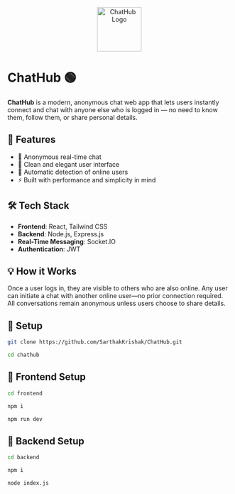 <p align="center">
  <img src="/image1.png" alt="ChatHub Logo" width="100" />
</p>

# ChatHub 🟢

**ChatHub** is a modern, anonymous chat web app that lets users instantly connect and chat with anyone else who is logged in — no need to know them, follow them, or share personal details.

## 🚀 Features

- 🔐 Anonymous real-time chat
- 💬 Clean and elegant user interface
- 👤 Automatic detection of online users
- ⚡ Built with performance and simplicity in mind

## 🛠 Tech Stack

- **Frontend**: React, Tailwind CSS
- **Backend**: Node.js, Express.js
- **Real-Time Messaging**: Socket.IO
- **Authentication**: JWT

## 💡 How it Works

Once a user logs in, they are visible to others who are also online. Any user can initiate a chat with another online user—no prior connection required. All conversations remain anonymous unless users choose to share details.

## 📁 Setup

```bash
git clone https://github.com/SarthakKrishak/ChatHub.git
```

```bash
cd chathub
```

## 📁 Frontend Setup

```bash
cd frontend
```

```bash
npm i
```

```bash
npm run dev
```

## 📁 Backend Setup

```bash
cd backend
```

```bash
npm i
```

```bash
node index.js
```



